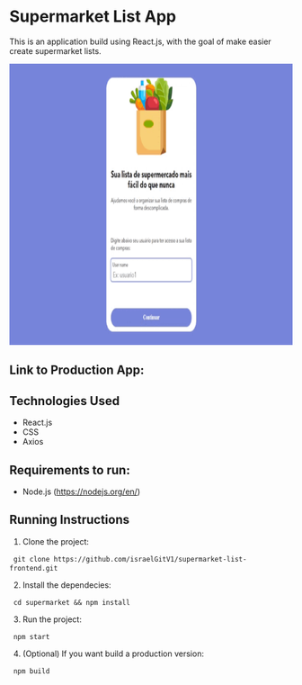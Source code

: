 # Supermarket List App

This is an application build using React.js, with the goal of make easier create supermarket lists.

<p>
<img height="500" src="https://github.com/israelGitV1/supermarket-list-frontend/blob/master/public/images/demo.gif"/>
</p>

## Link to Production App:

## Technologies Used

- React.js
- CSS
- Axios

## Requirements to run:

- Node.js (https://nodejs.org/en/)

## Running Instructions

1. Clone the project:

```
 git clone https://github.com/israelGitV1/supermarket-list-frontend.git
```

2. Install the dependecies:

```
 cd supermarket && npm install
```

3. Run the project:

```
 npm start
```

4. (Optional) If you want build a production version:

```
 npm build
```
